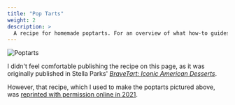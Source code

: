 ```yaml
---
title: "Pop Tarts"
weight: 2
description: >
  A recipe for homemade poptarts. For an overview of what how-to guides are in Diátaxis, see the [How-To Guides page](/docs/how-to-guides/).
---
```


![Poptarts](/poptarts.png 'Poptarts')

I didn't feel comfortable publishing the recipe on this page, as it was originally published in Stella Parks' *[BraveTart: Iconic American Desserts](http://bravetart.com/)*. 

However, that recipe, which I used to make the poptarts pictured above, was [reprinted with permission online in 2021](https://www.thekitchn.com/stella-parks-homemade-pop-tarts-23265682).